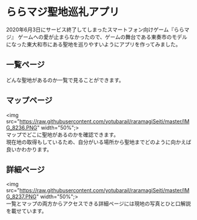 # ららマジ聖地巡礼アプリ
2020年6月3日にサービス終了してしまったスマートフォン向けゲーム『ららマジ』
ゲームへの愛が止まらなかったので、ゲームの舞台である東奏市のモデルになった東大和市にある聖地を巡りやすいようにアプリを作ってみました。

## 一覧ページ
どんな聖地があるのか一覧で見ることができます。

## マップページ
<img src="https://raw.githubusercontent.com/yotubarail/raramagiSeiti/master/IMG_8236.PNG" width="50%";>
<br>
マップでどこに聖地があるのかを確認できます。<br>
現在地の取得もしているため、自分がいる場所から聖地までどのように向かえば良いかわかります。

## 詳細ページ
<img src="https://raw.githubusercontent.com/yotubarail/raramagiSeiti/master/IMG_8237.PNG" width="50%";>
<br>
一覧とマップの両方からアクセスできる詳細ページには現地の写真とひと口解説を載せています。

